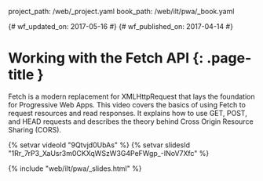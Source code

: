 project_path: /web/_project.yaml
book_path: /web/ilt/pwa/_book.yaml

{# wf_updated_on: 2017-05-16 #}
{# wf_published_on: 2017-04-14 #}

# Working with the Fetch API {: .page-title }

Fetch is a modern replacement for XMLHttpRequest that lays the foundation for
Progressive Web Apps. This video covers the basics of using Fetch to request
resources and read responses. It explains how to use GET, POST, and HEAD
requests and describes the theory behind Cross Origin Resource Sharing (CORS).

{% setvar videoId "9Qtvjd0UbAs" %}
{% setvar slidesId "1Rr_7rP3_XaUsr3m0CKXqWSzW3G4PeFWgp_-INoV7Xfc" %}

{% include "web/ilt/pwa/_slides.html" %}
